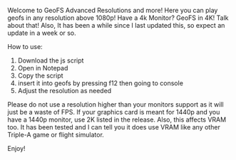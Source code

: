 Welcome to GeoFS Advanced Resolutions and more! Here you can play geofs in any resolution above 1080p! Have a 4k Monitor? GeoFS in 4K! Talk about that!
Also, It has been a while since I last updated this, so expect an update in a week or so. 

How to use:
1. Download the js script
2. Open in Notepad
3. Copy the script
4. insert it into geofs by pressing f12 then going to console
5. Adjust the resolution as needed

Please do not use a resolution higher than your monitors support as it will just be a waste of FPS. If your graphics card is meant for 1440p and you have a 1440p monitor, use 2K listed in the release.
Also, this affects VRAM too. It has been tested and I can tell you it does use VRAM like any other Triple-A game or flight simulator.

Enjoy!
